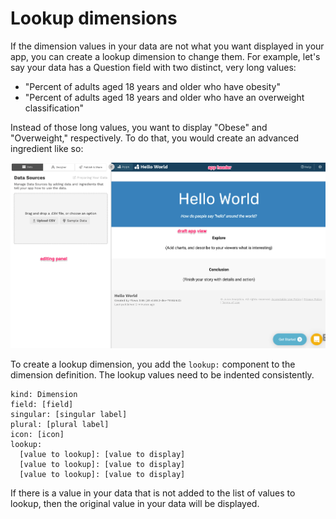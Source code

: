 # Lookup dimensions

If the dimension values in your data are not what you want displayed in your app, you can create a lookup dimension to change them. For example, let's say your data has a Question field with two distinct, very long values: 

* "Percent of adults aged 18 years and older who have obesity" 
* "Percent of adults aged 18 years and older who have an overweight classification" 

Instead of those long values, you want to display "Obese" and "Overweight," respectively.  To do that, you would create an advanced ingredient like so:

![Advanced ingredient: lookup dimension](../../../.gitbook/assets/image%20%2837%29.png)

To create a lookup dimension, you add the `lookup:` component to the dimension definition. The lookup values need to be indented consistently.

```text
kind: Dimension
field: [field]
singular: [singular label]
plural: [plural label]
icon: [icon]
lookup:
  [value to lookup]: [value to display]
  [value to lookup]: [value to display]
  [value to lookup]: [value to display]
```

If there is a value in your data that is not added to the list of values to lookup, then the original value in your data will be displayed. 

